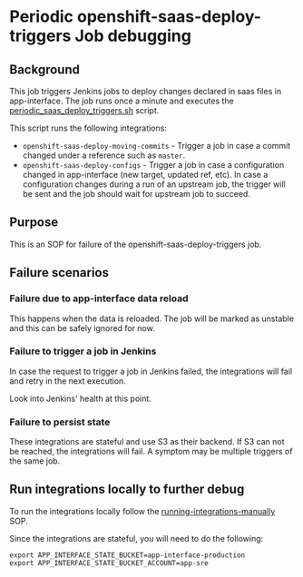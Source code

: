 # Periodic openshift-saas-deploy-triggers Job debugging

## Background

This job triggers Jenkins jobs to deploy changes declared in saas files in app-interface.
The job runs once a minute and executes the [periodic_saas_deploy_triggers.sh](/hack/periodic_saas_deploy_triggers.sh) script.

This script runs the following integrations:
- `openshift-saas-deploy-moving-commits` - Trigger a job in case a commit changed under a reference such as `master`.
- `openshift-saas-deploy-configs` - Trigger a job in case a configuration changed in app-interface (new target, updated ref, etc).  In case a configuration changes during a run of an upstream job, the trigger will be sent and the job should wait for upstream job to succeed.

## Purpose

This is an SOP for failure of the openshift-saas-deploy-triggers job.

## Failure scenarios

### Failure due to app-interface data reload

This happens when the data is reloaded. The job will be marked as unstable and this can be safely ignored for now.

### Failure to trigger a job in Jenkins

In case the request to trigger a job in Jenkins failed, the integrations will fail and retry in the next execution.

Look into Jenkins' health at this point.

### Failure to persist state

These integrations are stateful and use S3 as their backend. If S3 can not be reached, the integrations will fail. A symptom may be multiple triggers of the same job.

## Run integrations locally to further debug

To run the integrations locally follow the [running-integrations-manually](/docs/app-sre/sop/running-integrations-manually.md) SOP.

Since the integrations are stateful, you will need to do the following:
```
export APP_INTERFACE_STATE_BUCKET=app-interface-production
export APP_INTERFACE_STATE_BUCKET_ACCOUNT=app-sre
```
